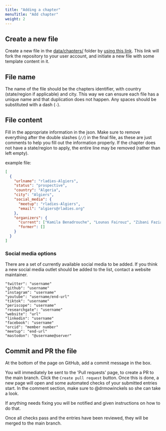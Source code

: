 ```yaml
---
title: "Adding a chapter"
menuTitle: "Add chapter"
weight: 2
---
```


## Create a new file

Create a new file in the [data/chapters/](https://github.com/rladies/website/blob/main/data/chapters) folder by [using this link](https://github.com/rladies/website/new/main/?filename=data/chapters/country-state-city.json&value=%5B%0A%20%20%7B%0A%20%20%20%20%22urlname%22%3A%20%22rladies-%22%2C%20%20%20%20%20%20%20%20//meetup%20link%0A%20%20%20%20%22status%22%3A%20%22%22%2C%20%20%20%20%20//%20prospective%2C%20active%20or%20inactive%0A%20%20%20%20%22country%22%3A%20%22%22%2C%20%20%20%20%20%20%20%20%20%20//%20country%2C%20capitalised%0A%20%20%20%20%22state.region%22%3A%20%22%22%2C%20%20%20%20//%20state%20or%20reigion%2C%20capitalised%2C%20optional%0A%20%20%20%20%22city%22%3A%20%22%22%2C%20%20%20%20%20%20%20%20%20%20%20%20%20%20%20%20//%20city%2C%20capitalised%0A%20%20%20%20%22social_media%22%3A%20%7B%20%20%20%20%20%20%20%20%20%20%20%20%20%20%20%20%20//%20social%20media%20links%0A%20%20%20%20%20%20%22meetup%22%3A%20%22rladies-%22%2C%20%0A%20%20%20%20%20%20%22twitter%22%3A%20%22%22%2C%0A%20%20%20%20%20%20%22email%22%3A%20%22%22%0A%20%20%20%20%7D%2C%0A%20%20%20%20%22organizers%22%3A%20%7B%0A%20%20%20%20%20%20%22current%22%3A%20%5B%5D%2C%20//%20comma%20separated%20and%20each%20item%20quoted%0A%20%20%20%20%20%20%22former%22%3A%20%5B%5D%0A%20%20%20%20%7D%0A%20%20%7D%0A%5D). This link will fork the repository to your user account, and initiate a new file with some template content in it.

## File name

The name of the file should be the chapters identifier, with country (state/region if applicable) and city. This way we can ensure each file has a unique name and that duplication does not happen.
Any spaces should be substituted with a dash (`-`).

## File content

Fill in the appropriate information in the json.
Make sure to remove everything after the double slashes (`//`) in the final file, as these are just comments to help you fill out the information properly.
If the chapter does not have a state/region to apply, the entire line may be removed (rather than left empty).

example file:

```json
[
  {
    "urlname": "rladies-Algiers",
    "status": "prospective",
    "country": "Algeria",
    "city": "Algiers",
    "social_media": {
      "meetup": "rladies-Algiers",
      "email": "algiers@rladies.org"
    },
    "organizers": {
      "current": ["Kamila Benadrouche", "Lounas Fairouz", "Zibani Fazia"],
      "former": []
    }
  }
]
```

### Social media options

There are a set of currently available social media to be added.
If you think a new social media outlet should be added to the list, contact a website maintainer.

```
"twitter": "username"
"github": "username"
"instagram": "username"
"youtube": "username/end-url"
"tiktok": "username"
"periscope": "username"
"researchgate": "username"
"website": "url"
"linkedin": "username"
"facebook": "username"
"orcid": "member number"
"meetup": "end-url"
"mastodon": "@username@server"
```

## Commit and PR the file

At the bottom of the page on GitHub, add a commit message in the box.

You will immediately be sent to the 'Pull requests' page, to create a PR to the main branch.
Click the `Create pull request` button.
Once this is done, a new page will open and some automated checks of your submitted entries start.
In the comment section, make sure to @drmowinckels so she can take a look.

If anything needs fixing you will be notified and given instructions on how to do that.

Once all checks pass and the entries have been reviewed, they will be merged to the main branch.
